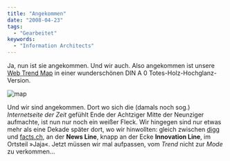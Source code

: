 ```yaml
---
title: "Angekommen"
date: "2008-04-23"
tags:
  - "Gearbeitet"
keywords:
  - "Information Architects"
---
```


Ja, nun ist sie angekommen. Und wir auch. Also angekommen ist unsere [Web Trend Map](http://informationarchitects.jp/web-trend-map-3-get-it/) in einer wunderschönen DIN A 0 Totes-Holz-Hochglanz-Version.

![map](/img/codecandies/ZZ020DB320.jpg)

Und wir sind angekommen. Dort wo sich die (damals noch sog.) _Internetseite der Zeit_ gefühlt Ende der Achtziger Mitte der Neunziger aufmachte, ist nun nur noch ein weißer Fleck. Wir hingegen sind nur etwas mehr als eine Dekade später dort, wo wir hinwollten: gleich zwischen [digg](http://digg.com) und [facts.ch](http://facts.ch), an der **News Line**, knapp an der Ecke **Innovation Line**, im Ortsteil »Jaja«. Jetzt müssen wir mal aufpassen, vom _Trend_ nicht zur _Mode_ zu verkommen…
